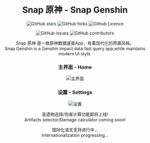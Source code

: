 <div align="center"> 
    <h1 align="center">Snap 原神 - Snap Genshin</h1>

![GitHub stars](https://img.shields.io/github/stars/DGP-studio/Snap.Genshin?style=for-the-badge)
![GitHub forks](https://img.shields.io/github/forks/DGP-studio/Snap.Genshin?style=for-the-badge)
![Github Licence](https://img.shields.io/github/license/DGP-Studio/Snap.Genshin?style=for-the-badge)

![GitHub issues](https://img.shields.io/github/issues/DGP-studio/Snap.Genshin?style=for-the-badge)
![GitHub contributors](https://img.shields.io/github/contributors/DGP-studio/Snap.Genshin?style=for-the-badge)

Snap 原神 是一款原神数据速查App，有着现代化的界面风格。  
Snap Genshin is a Genshin impact data fast query app,while maintains modern UI style.

### 主界面 - Home
![主界面](https://i.loli.net/2021/01/26/ORPB9vJYmNVgX87.png)
### 设置 - Settings
![设置](https://i.loli.net/2021/01/26/UCoWlRaPKJuVB9A.png)

圣遗物选择/伤害计算功能即将上线!  
Artifacts selector/Damage calculator coming soon!

国际化语言支持进行中...  
Internationalization progressing...
</div>

